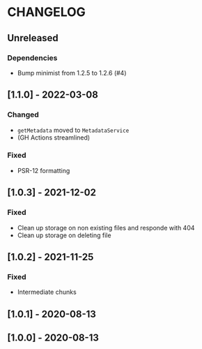 # CHANGELOG

## Unreleased

### Dependencies
- Bump minimist from 1.2.5 to 1.2.6 (#4)

## [1.1.0] - 2022-03-08

### Changed
- `getMetadata` moved to `MetadataService`
- (GH Actions streamlined)

### Fixed
- PSR-12 formatting

## [1.0.3] - 2021-12-02

### Fixed
- Clean up storage on non existing files and responde with 404
- Clean up storage on deleting file

## [1.0.2] - 2021-11-25

### Fixed
- Intermediate chunks

## [1.0.1] - 2020-08-13

## [1.0.0] - 2020-08-13
